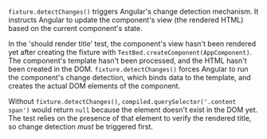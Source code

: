 `fixture.detectChanges()` triggers Angular's change detection mechanism. It instructs Angular to update the component's view (the rendered HTML) based on the current component's state.  

In the 'should render title' test, the component's view hasn't been rendered yet after creating the fixture with `TestBed.createComponent(AppComponent)`.  The component's template hasn't been processed, and the HTML hasn't been created in the DOM. `fixture.detectChanges()` forces Angular to run the component's change detection, which binds data to the template, and creates the actual DOM elements of the component.

Without `fixture.detectChanges()`, `compiled.querySelector('.content span')` would return `null` because the element doesn't exist in the DOM yet.  The test relies on the presence of that element to verify the rendered title, so change detection *must* be triggered first.